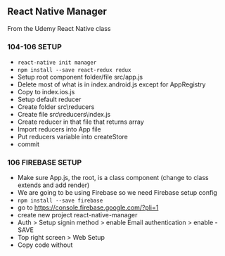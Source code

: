 ## React Native Manager

From the Udemy React Native class

### 104-106 SETUP

* `react-native init manager`
* `npm install --save react-redux redux`
* Setup root component folder/file src/app.js
* Delete most of what is in index.android.js except for AppRegistry
* Copy to index.ios.js
* Setup default reducer
* Create folder src\reducers
* Create file src\reducers\index.js
* Create reducer in that file that returns array
* Import reducers into App file
* Put reducers variable into createStore
* commit

### 106 FIREBASE SETUP
* Make sure App.js, the root, is a class component (change to class extends and add render)
* We are going to be using Firebase so we need Firebase setup config
* `npm install --save firebase`
* go to https://console.firebase.google.com/?pli=1
* create new project react-native-manager
* Auth > Setup signin method > enable Email authentication > enable - SAVE
* Top right screen > Web Setup
* Copy code without <script> tags
* Paste into App componentWillMount (can be in separate file too)
* import firebase library
*

```javascript
componentWillMount() {
  const config = {
    apiKey: 'AIzaSyD6qF_57hsOn3UTCC4tN23gA9y64Ec3oE0',
    authDomain: 'react-native-manager-70a56.firebaseapp.com',
    databaseURL: 'https://react-native-manager-70a56.firebaseio.com',
    storageBucket: 'react-native-manager-70a56.appspot.com',
    messagingSenderId: '452030176681'
  };
  firebase.initializeApp(config);
}
```

### 107 Login Form Redux explanation/flow

* Redux is not necessary for forms, but as it gets more complex can be helpul.
* 4 states: email, password, loading, error
* see images

### 108. Rebuilding the Login Form

* Create new components and components/common directory (copy form boilerplate)
* In this example I alos copied the actions folder in case we need it later (it;s not being used yet)
* 














.
